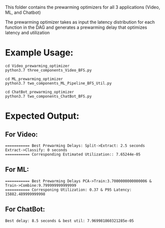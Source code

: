 This folder contains the prewarming optimizers for all 3 applications (Video, ML, and Chatbot)

The prewarming optimizer takes as input the latency distribution for each function in the DAG and generates a prewarming delay that optimizes latency and utilization

# Example Usage:
```
cd Video_prewarming_optimizer 
python3.7 three_components_Video_BFS.py 
```
```
cd ML_prewarming_optimizer 
python3.7 two_components_ML_Pipeline_BFS_Util.py
```
```
cd ChatBot_prewarming_optimizer 
python3.7 two_components_ChatBot_BFS.py
```

# Expected Output:
## For Video:
```
=========== Best Prewarming Delays: Split->Extract: 2.5 seconds Extract->Classify: 0 seconds
=========== Corresponding Estimated Utilization:: 7.65244e-05
```

## For ML:
```
=========== Best Prewarming Delays PCA->Train:3.7000000000000006 & Train->Combine:9.799999999999999
=========== Corresponing Utilization: 0.37 & P95 Latency: 15882.489999999998
```

## For ChatBot:
```
Best delay: 8.5 seconds & best util: 7.969981860321285e-05
```
